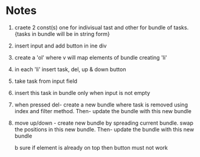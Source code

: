 # Notes
   1. craete 2 const(s) one for indivisual tast and other for bundle of tasks.     
       {tasks in bundle will be in string form}
   2. insert input and add button in ine div
   3. create a 'ol' where v will map elements of bundle creating 'li' 
   4. in each 'li' insert task, del, up & down button
   5. take task from input field
   6. insert this task in bundle only when input is not empty
   6. when pressed del- create a new bundle where task is removed using index and filter method. Then- update the bundle with this new bundle
   8. move up/down - create new bundle by spreading current bundle. swap the positions in this new bundle. Then- update the bundle with this new bundle
   
   
      b sure if element is already on top then button must not work  
